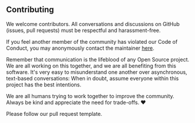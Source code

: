 ## Contributing

We welcome contributors. All conversations and
discussions on GitHub (issues, pull requests) must be respectful and harassment-free.

If you feel another member of the community has violated our Code of Conduct,
you may anonymously contact the maintainer [here](mailto:niravdchavda@gmail.com).

Remember that communication is the lifeblood of any Open Source project. We are
all working on this together, and we are all benefiting from this software. It's
very easy to misunderstand one another over asynchronous, text-based
conversations: When in doubt, assume everyone within this project has the best
intentions.

We are all humans trying to work together to improve the community. Always be
kind and appreciate the need for trade-offs. ❤️

Please follow our pull request template.